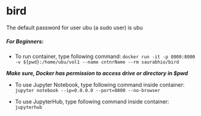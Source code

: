 # bird

The default password for user ubu (a sudo user) is ubu

##### For Beginners:
* To run container, type following command:
`docker run -it -p 8000:8000 -v ${pwd}:/home/ubu/vol1 --name cntnrName --rm saurabhio/bird`

**_Make sure, Docker has permission to access drive or directory in $pwd_**

* To use Jupyter Notebook, type following command inside container:
`jupyter notebook --ip=0.0.0.0 --port=8000 --no-browser`

* To use JupyterHub, type following command inside container:
`jupyterhub`
